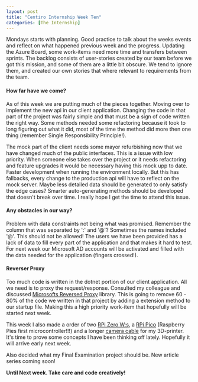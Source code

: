 ```yaml
---
layout: post
title: "Centiro Internship Week Ten"
categories: [The Internship]
---
```


Mondays starts with planning.
Good practice to talk about the weeks events and reflect on what happened previous week and the progress. Updating the Azure Board,
some work-items need more time and transfers between sprints. The backlog consists of user-stories created by our team before we got this mission, and some of them are a little bit obscure.
We tend to ignore them, and created our own stories that where relevant to requirements from the team.

#### How far have we come?

As of this week we are putting much of the pieces together. Moving over to implement the new api in our client application. Changing the code in that part of the project was fairly simple and that must be a sign of code written the right way. Some methods needed some refactoring because it took to long figuring out what it did, most of the time the method did more then one thing (remember Single Responsibility Principle!).

The mock part of the client needs some mayor refurbishing now that we have changed much of the public interfaces. This is a issue with low priority.
When someone else takes over the project or it needs refactoring and feature upgrades it would be necessary having this mock upp to date. Faster development when running the environment locally. But this has fallbacks, every change to the production api will have to reflect on the mock server. Maybe less detailed data should be generated to only satisfy the edge cases? Smarter auto-generating methods should be developed that doesn't break over time. I really hope I get the time to attend this issue.

#### Any obstacles in our way?

Problem with data constraints not being what was promised. Remember the column that was separated by ':' and '@'? Sometimes the names included '@'. This should not be allowed! The users we have been provided has a lack of data to fill every part of the application and that makes it hard to test. For next week our Microsoft AD accounts will be activated and filled with the data needed for the application (fingers crossed!).

#### Reverser Proxy

Too much code is written in the dotnet portion of our client application. All we need is to proxy the request/response. Consulted my colleague and discussed [Microsofts Reversed Proxy](https://microsoft.github.io/reverse-proxy/articles/direct-proxying.html) library. This is going to remove 60 - 80% of the code we written in that project by adding a extension method to our startup file. Making this a high priority work-item that hopefully will be started next week.

This week I also made a order of two [RPi Zero W:s][1], a [RPi Pico][2] (Raspberry Pies first microcontroller!!!) and a longer [camera cable][3] for my 3D-printer. It's time to prove some concepts I have been thinking off lately. Hopefully it will arrive early next week.

Also decided what my Final Examination project should be. New article series coming soon!

[1]: https://www.electrokit.com/produkt/raspberry-pi-zero-w-with-header-unsoldered/
[2]: https://www.electrokit.com/produkt/raspberry-pi-pico/
[3]: https://www.electrokit.com/produkt/flexkabel-for-raspberry-pi-kamera-610mm/

**Until Next week. Take care and code creatively!**
